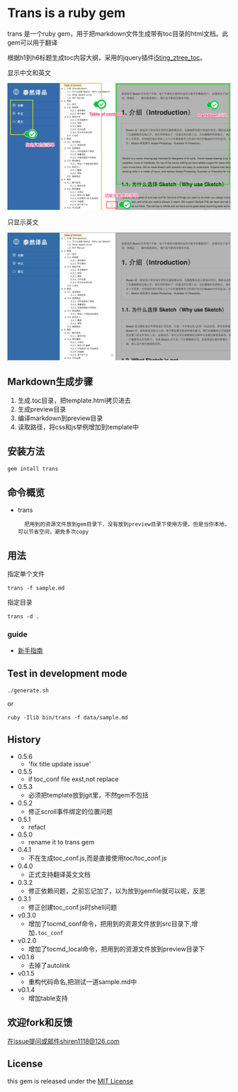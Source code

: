 # Trans is a ruby gem

trans 是一个ruby gem，用于把markdown文件生成带有toc目录的html文档。此gem可以用于翻译

根据h1到h6标题生成toc内容大纲，采用的jquery插件[i5ting_ztree_toc](https://github.com/i5ting/i5ting_ztree_toc)。

显示中文和英文

![](doc/images/2.png)

只显示英文

![](doc/images/1.png)



## Markdown生成步骤

1. 生成.toc目录，把template.html拷贝进去
1. 生成preview目录
1. 编译markdown到preview目录
1. 读取路径，将css和js举例增加到template中

## 安装方法

	gem intall trans
	
## 命令概览

- trans 

		把用到的资源文件放到gem目录下，没有放到preview目录下使用方便，但是当你本地，可以节省空间，避免多次copy
 
## 用法

指定单个文件

	trans -f sample.md
	
指定目录

	trans -d .


### guide

- [新手指南](https://github.com/i5ting/trans-cli/blob/master/doc/guide.md)

## Test  in development mode

	./generate.sh
	
or

	ruby -Ilib bin/trans -f data/sample.md  
	
## History


- 0.5.6
	- 'fix title update issue'
- 0.5.5
	- if toc_conf file exst,not replace
- 0.5.3
	- 必须把template放到git里，不然gem不包括
- 0.5.2
	- 修正scroll事件绑定的位置问题
- 0.5.1
	- refact
- 0.5.0
	- rename it to trans gem
- 0.4.1
	- 不在生成toc_conf.js,而是直接使用toc/toc_conf.js
- 0.4.0
	- 正式支持翻译英文文档
- 0.3.2
	- 修正依赖问题，之前忘记加了，以为放到gemfile就可以呢，反思
- 0.3.1
	- 修正创建toc_conf.js时shell问题
- v0.3.0
	- 增加了tocmd_conf命令，把用到的资源文件放到src目录下,增加`.toc_conf`
- v0.2.0
	- 增加了tocmd_local命令，把用到的资源文件放到preview目录下
- v0.1.6
	- 去掉了autolink
- v0.1.5
	- 重构代码命名,把测试一道sample.md中
- v0.1.4
	- 增加table支持

## 欢迎fork和反馈

在issue提问或邮件shiren1118@126.com

## License

this gem is released under the [MIT License](http://www.opensource.org/licenses/MIT)